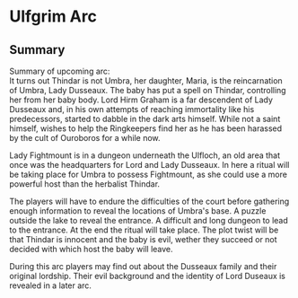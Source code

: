 # Ulfgrim Arc
## Summary
Summary of upcoming arc:  
It turns out Thindar is not Umbra, her daughter, Maria, is the reincarnation of Umbra, Lady Dusseaux. The baby has put a spell on Thindar, controlling her from her baby body. Lord Hirm Graham is a far descendent of Lady Dusseaux and, in his own attempts of reaching immortality like his predecessors, started to dabble in the dark arts himself. While not a saint himself, wishes to help the Ringkeepers find her as he has been harassed by the cult of Ouroboros for a while now.  
  
Lady Fightmount is in a dungeon underneath the Ulfloch, an old area that once was the headquarters for Lord and Lady Dusseaux. In here a ritual will be taking place for Umbra to possess Fightmount, as she could use a more powerful host than the herbalist Thindar.  
  
The players will have to endure the difficulties of the court before gathering enough information to reveal the locations of Umbra's base. A puzzle outside the lake to reveal the entrance. A difficult and long dungeon to lead to the entrance. At the end the ritual will take place. The plot twist will be that Thindar is innocent and the baby is evil, wether they succeed or not decided with which host the baby will leave.  
  
During this arc players may find out about the Dusseaux family and their original lordship. Their evil background and the identity of Lord Duseaux is revealed in a later arc.